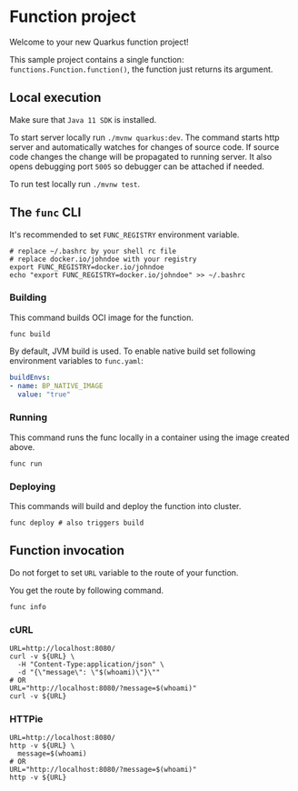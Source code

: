 # Function project

Welcome to your new Quarkus function project!

This sample project contains a single function: `functions.Function.function()`,
the function just returns its argument.

## Local execution
Make sure that `Java 11 SDK` is installed.

To start server locally run `./mvnw quarkus:dev`.
The command starts http server and automatically watches for changes of source code.
If source code changes the change will be propagated to running server. It also opens debugging port `5005`
so debugger can be attached if needed.

To run test locally run `./mvnw test`.

## The `func` CLI

It's recommended to set `FUNC_REGISTRY` environment variable.
```shell script
# replace ~/.bashrc by your shell rc file
# replace docker.io/johndoe with your registry
export FUNC_REGISTRY=docker.io/johndoe
echo "export FUNC_REGISTRY=docker.io/johndoe" >> ~/.bashrc 
```

### Building

This command builds OCI image for the function.

```shell script
func build
```

By default, JVM build is used.
To enable native build set following environment variables to `func.yaml`:
```yaml
buildEnvs:
- name: BP_NATIVE_IMAGE
  value: "true"

```

### Running

This command runs the func locally in a container
using the image created above.
```shell script
func run
```

### Deploying

This commands will build and deploy the function into cluster.

```shell script
func deploy # also triggers build
```

## Function invocation

Do not forget to set `URL` variable to the route of your function.

You get the route by following command.
```shell script
func info
```

### cURL

```shell script
URL=http://localhost:8080/
curl -v ${URL} \
  -H "Content-Type:application/json" \
  -d "{\"message\": \"$(whoami)\"}\""
# OR
URL="http://localhost:8080/?message=$(whoami)"
curl -v ${URL} 
```

### HTTPie

```shell script
URL=http://localhost:8080/
http -v ${URL} \
  message=$(whoami)
# OR
URL="http://localhost:8080/?message=$(whoami)"
http -v ${URL}
```

